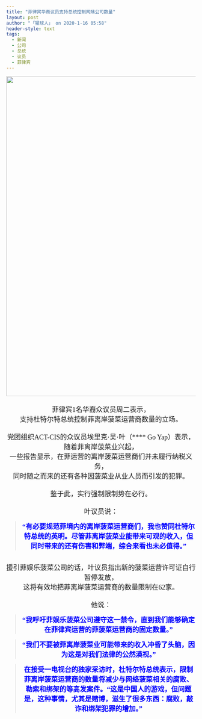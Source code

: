 ```yaml
---
title: "菲律宾华裔议员支持总统控制网赌公司数量"
layout: post
author: "「猩球人」 on 2020-1-16 05:58"
header-style: text
tags:
  - 新闻
  - 公司
  - 总统
  - 议员
  - 菲律宾
---
```


<head></head>
<body>
 <div align="center"> 
  <font face="微软雅黑"><font size="4"> 
    <ignore_js_op> 
     <img aid="1327195" src="https://bbs.boniu123.cc/data/attachment/forum/202001/15/092519j1srnnnx11x16xn5.jpg" zoomfile="data/attachment/forum/202001/15/092519j1srnnnx11x16xn5.jpg" file="data/attachment/forum/202001/15/092519j1srnnnx11x16xn5.jpg" width="850" inpost="1"> 
     <div class="tip tip_4 aimg_tip" id="aimg_1327195_menu" style="position: absolute; display: none" disautofocus="true"> 
      <div class="xs0"> 
       <p><strong>1200px-EGY.jpg</strong> <em class="xg1">(289.61 KB, 下载次数: 0)</em></p> 
       <p> <a href="forum.php?mod=attachment&amp;aid=MTMyNzE5NXw5NzEwZDUyOHwxNTc5MTI2NjI0fDB8NTUxNzA4&amp;nothumb=yes" target="_blank">下载附件</a> &nbsp;<a href="javascript:;" onclick="showWindow(this.id, this.getAttribute('url'), 'get', 0);" id="savephoto_1327195" url="home.php?mod=spacecp&amp;ac=album&amp;op=saveforumphoto&amp;aid=1327195&amp;handlekey=savephoto_1327195">保存到相册</a> </p> 
       <p class="xg1 y"><span title="2020-1-15 09:25">昨天&nbsp;09:25</span> 上传</p> 
      </div> 
      <div class="tip_horn"></div> 
     </div> 
    </ignore_js_op> </font></font> 
 </div> 
 <div align="center"> 
  <font face="微软雅黑"><font size="4"><br> </font></font> 
 </div> 
 <div align="center"> 
  <font face="微软雅黑"><font size="4">菲律宾1名华裔众议员周二表示，</font></font> 
 </div> 
 <div align="center"> 
  <font face="微软雅黑"><font size="4">支持杜特尔特总统控制菲离岸菠菜运营商数量的立场。</font></font> 
 </div>
 <font face="微软雅黑"><font size="4"><br> </font></font> 
 <div align="center"> 
  <font face="微软雅黑"><font size="4">党团组织ACT-CIS的众议员埃里克·吴·叶（**** Go Yap）表示，随着菲离岸菠菜业兴起，</font></font> 
 </div> 
 <div align="center"> 
  <font face="微软雅黑"><font size="4">一些报告显示，在菲运营的离岸菠菜运营商们并未履行纳税义务，</font></font> 
 </div> 
 <div align="center"> 
  <font face="微软雅黑"><font size="4">同时随之而来的还有各种因菠菜业从业人员而引发的犯罪。</font></font> 
 </div> 
 <div align="center"> 
  <font face="微软雅黑"><font size="4"><br> </font></font> 
 </div> 
 <div align="center"> 
  <font face="微软雅黑"><font size="4">鉴于此，实行强制限制势在必行。</font></font> 
 </div>
 <font face="微软雅黑"><font size="4"><br> </font></font> 
 <div align="center"> 
  <font face="微软雅黑"><font size="4">叶议员说：</font></font> 
 </div> 
 <div align="center"> 
  <div class="quote"> 
   <blockquote> 
    <font face="微软雅黑"><font size="4"><font color="#0000ff"><strong>“有必要规范菲境内的离岸菠菜运营商们，我也赞同杜特尔特总统的英明。尽管菲离岸菠菜业能带来可观的收入，但同时带来的还有伤害和弊端，综合来看也未必值得。”</strong></font></font></font> 
   </blockquote> 
  </div> 
  <br> 
 </div> 
 <div align="center"> 
  <font face="微软雅黑"><font size="4">援引菲娱乐菠菜公司的话，叶议员指出新的菠菜运营许可证自行暂停发放，</font></font> 
 </div> 
 <div align="center"> 
  <font face="微软雅黑"><font size="4">这将有效地把菲离岸菠菜运营商的数量限制在62家。</font></font> 
 </div>
 <font face="微软雅黑"><font size="4"><br> </font></font> 
 <div align="center"> 
  <font face="微软雅黑"><font size="4">他说：</font></font> 
 </div> 
 <div align="center"> 
  <div class="quote"> 
   <blockquote> 
    <font face="微软雅黑"><font size="4"><font color="#0000ff"><strong>“我呼吁菲娱乐菠菜公司遵守这一禁令，直到我们能够确定在菲律宾运营的菲菠菜运营商的固定数量。”</strong></font></font></font> 
   </blockquote> 
  </div> 
 </div> 
 <div align="center"> 
  <div class="quote"> 
   <blockquote> 
    <font face="微软雅黑"><font size="4"><font color="#0000ff"><strong>“我们不要被菲离岸菠菜业可能带来的收入冲昏了头脑，因为这是对我们法律的公然漠视。”</strong></font></font></font> 
   </blockquote> 
  </div> 
 </div> 
 <div align="center"> 
  <div class="quote"> 
   <blockquote> 
    <font face="微软雅黑"><font size="4"><strong><font color="#0000ff">在接受一电视台的独家采访时，杜特尔特总统表示，限制菲离岸菠菜运营商的数量将减少与网络菠菜相关的腐败、勒索和绑架的等高发案件。“这是中国人的游戏，但问题是，这种事情，尤其是赌博，滋生了很多东西：腐败，敲诈和绑架犯罪的增</font></strong><font color="#0000ff"><strong>加。”</strong></font></font></font> 
   </blockquote> 
  </div> 
  <br> 
 </div>
</body>



